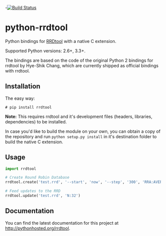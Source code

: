 -[![Build Status](https://travis-ci.org/commx/python-rrdtool.svg?branch=master)](https://travis-ci.org/commx/python-rrdtool)

python-rrdtool
==============

Python bindings for [RRDtool](http://oss.oetiker.ch/rrdtool) with a native C extension.

Supported Python versions: 2.6+, 3.3+.

The bindings are based on the code of the original Python 2 bindings for rrdtool by Hye-Shik Chang, which are currently shipped as official bindings with rrdtool.

Installation
------------

The easy way:

    # pip install rrdtool

**Note:** This requires rrdtool and it's development files (headers, libraries, dependencies) to be installed.

In case you'd like to build the module on your own, you can obtain a copy of the repository and run `python setup.py install` in it's destination folder to build the native C extension.

Usage
-----

```python
import rrdtool

# Create Round Robin Database
rrdtool.create('test.rrd', '--start', 'now', '--step', '300', 'RRA:AVERAGE:0.5:1:1200', 'DS:temp:GAUGE:600:-273:5000')

# Feed updates to the RRD
rrdtool.update('test.rrd', 'N:32')
```

Documentation
-------------

You can find the latest documentation for this project at http://pythonhosted.org/rrdtool.
